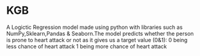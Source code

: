 # KGB
A Logictic Regression model made using python with libraries such as NumPy,Sklearn,Pandas & Seaborn.The model predicts whether the person is prone to heart attack or not as it gives us a target value (0&1):
0 being less chance of heart attack 
1 being more chance of heart attack


